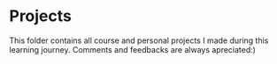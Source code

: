 # Projects

This folder contains all course and personal projects I made during this learning journey. Comments and feedbacks are always apreciated:)
